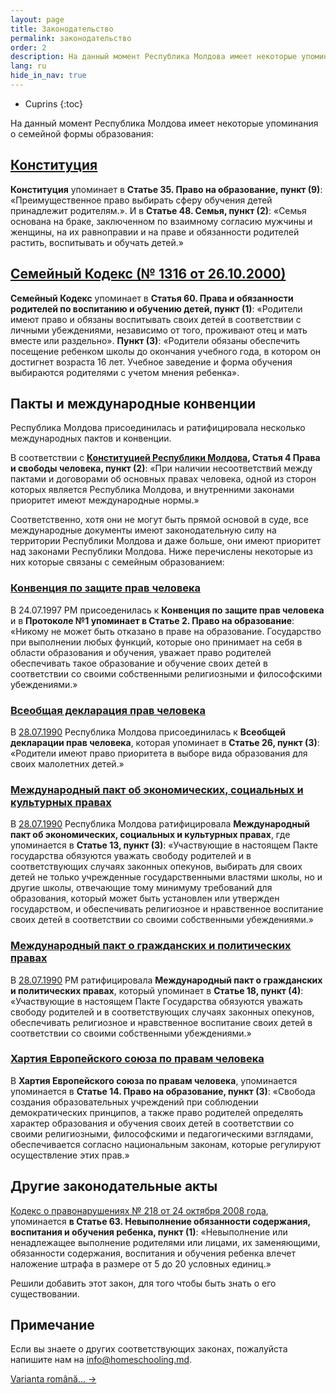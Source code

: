 ```yaml
---
layout: page
title: Законодательство
permalink: законодательство
order: 2
description: На данный момент Республика Молдова имеет некоторые упоминания о семейной формы образования.
lang: ru
hide_in_nav: true
---
```


* Cuprins
{:toc}

На данный момент Республика Молдова имеет некоторые упоминания о семейной формы
образования:

## [Конституция](http://lex.justice.md/viewdoc.php?action=view&view=doc&id=311496&lang=2)

**Конституция** упоминает в **Статье 35. Право на образование, пункт (9)**:
«Преимущественное право выбирать сферу обучения детей принадлежит родителям.».
И в **Статье 48. Семья, пункт (2)**: «Семья основана на браке, заключенном по
взаимному согласию мужчины и женщины, на их равноправии и на праве и обязанности
родителей растить, воспитывать и обучать детей.»

## [Семейный Кодекс (№ 1316 от 26.10.2000)](http://lex.justice.md/viewdoc.php?action=view&view=doc&id=286119&lang=2)

**Семейный Кодекс** упоминает в **Статья 60. Права и обязанности родителей по
воспитанию и обучению детей, пункт (1)**: «Родители имеют право и обязаны
воспитывать своих детей в соответствии с личными убеждениями, независимо от
того, проживают отец и мать вместе или раздельно». **Пункт (3)**: «Родители
обязаны обеспечить посещение ребенком школы до окончания учебного года,
в котором он достигнет возраста 16 лет. Учебное заведение и форма обучения
выбираются родителями с учетом мнения ребенка».

## Пакты и международные конвенции

Республика Молдова присоединилась и ратифицировала несколько международных
пактов и конвенции.

В соответствии с **[Конституцией Республики
Молдова](http://lex.justice.md/viewdoc.php?action=view&view=doc&id=311496&lang=2),
Статья 4 Права и свободы человека, пункт (2)**: «При наличии несоответствий
между пактами и договорами об основных правах человека, одной из сторон которых
является Республика Молдова, и внутренними законами приоритет имеют
международные нормы.»

Соответственно, хотя они не могут быть прямой основой в суде, все международные
документы имеют законодательную силу на территории Республики Молдова и даже
больше, они имеют приоритет над законами Республики Молдова.  Ниже перечислены
некоторые из них которые связаны с семейным образованием:

### [Конвенция по защите прав человека](http://lex.justice.md/viewdoc.php?action=view&view=doc&id=285802&lang=2)

В 24.07.1997 РМ присоеденилась к **Конвенция по защите прав человека**
и в **Протоколе №1 упоминает в Статье 2. Право на образование**: «Никому не
может быть  отказано в праве на образование. Государство при  выполнении  любых
функций, которые оно принимает на себя в  области образования  и  обучения,
уважает право  родителей  обеспечивать  такое образование и обучение своих детей
в соответствии со своими собственными религиозными и философскими убеждениями.»

### [Всеобщая декларация прав человека](http://www.un.org/ru/documents/decl_conv/declarations/declhr.shtml)

В [28.07.1990](http://lex.justice.md/viewdoc.php?action=view&view=doc&id=307753&lang=2)
Республика Молдова присоединилась к **Всеобщей декларации прав человека**,
которая упоминает в **Статье 26, пункт (3)**: «Родители имеют право приоритета
в выборе вида образования для своих малолетних детей.»

### [Международный пакт об экономических, социальных и культурных правах](http://www.un.org/ru/documents/decl_conv/conventions/pactecon.shtml)

В [28.07.1990](http://lex.justice.md/viewdoc.php?action=view&view=doc&id=306843&lang=2)
Республика Молдова ратифицировала **Международный пакт об экономических,
социальных и культурных правах**, где упоминается в **Статье 13, пункт (3)**:
«Участвующие в настоящем Пакте государства обязуются уважать свободу родителей
и в соответствующих случаях законных опекунов, выбирать для своих детей не
только учрежденные государственными властями школы, но и другие школы,
отвечающие тому минимуму требований для образования, который может быть
установлен или утвержден государством, и обеспечивать религиозное и нравственное
воспитание своих детей в соответствии со своими собственными убеждениями.»

### [Международный пакт о гражданских и политических правах](http://www.un.org/ru/documents/decl_conv/conventions/pactpol.shtml)

В [28.07.1990](http://lex.justice.md/viewdoc.php?action=view&view=doc&id=306843&lang=2)
РМ ратифицировала **Международный пакт о гражданских и политических правах**,
который упоминает в **Статье 18, пункт (4)**: «Участвующие в настоящем Пакте
Государства обязуются уважать свободу родителей и в соответствующих случаях
законных опекунов, обеспечивать религиозное и нравственное воспитание своих
детей в соответствии со своими собственными убеждениями.»

### [Хартия Европейского союза по правам человека](http://eulaw.ru/treaties/charter)

В **Хартия Европейского союза по правам человека**, упоминается упоминается
в **Статье 14\. Право на образование, пункт (3)**: «Свобода создания
образовательных учреждений при соблюдении демократических принципов, а также
право родителей определять характер образования и обучения своих детей
в соответствии со своими религиозными, философскими и педагогическими взглядами,
обеспечивается согласно национальным законам, которые регулируют осуществление
этих прав.»

## Другие законодательные акты

[Кодекс о правонарушениях № 218 от 24 октября 2008
года](http://lex.justice.md/viewdoc.php?action=view&view=doc&id=330879&lang=2),
упоминается **в Статье 63.  Невыполнение обязанности содержания, воспитания
и обучения ребенка, пункт (1)**: «Невыполнение или ненадлежащее выполнение
родителями или лицами, их заменяющими, обязанности содержания, воспитания
и обучения ребенка влечет наложение штрафа в размере от 5 до 20 условных
единиц.»

Решили добавить этот закон, для того чтобы быть знать о его существовании.

## Примечание

Если вы знаете о других соответствующих законах, пожалуйста напишите нам на
[info@homeschooling.md](mailto:info@homeschooling.md).

<a href="{% link pages/legislatie.md %}" lang="ro"
class="translation-link">Varianta română… →</a>
